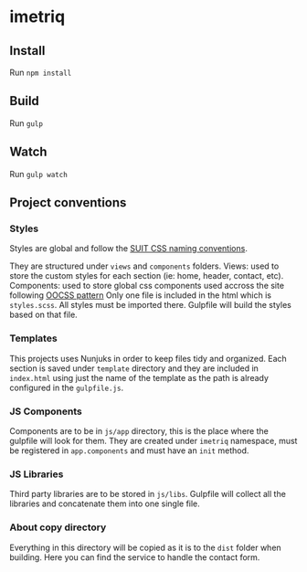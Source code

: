 # imetriq

## Install
Run `npm install`

## Build
Run `gulp`

## Watch
Run `gulp watch`

## Project conventions

### Styles
Styles are global and follow the [SUIT CSS naming conventions](https://github.com/suitcss/suit/blob/master/doc/naming-conventions.md).

They are structured under `views` and `components` folders.
Views: used to store the custom styles for each section (ie: home, header, contact, etc).
Components: used to store global css components used accross the site following [OOCSS pattern](https://github.com/stubbornella/oocss/wiki)
Only one file is included in the html which is `styles.scss`. All styles must be imported there.
Gulpfile will build the styles based on that file.

### Templates
This projects uses Nunjuks in order to keep files tidy and organized. Each section is saved under `template` directory and they are included in `index.html` using just the name of the template as the path is already configured in the `gulpfile.js`.

### JS Components 
Components are to be in `js/app` directory, this is the place where the gulpfile will look for them. They are created under `imetriq` namespace, must be registered in `app.components` and must have an `init` method. 

### JS Libraries
Third party libraries are to be stored in `js/libs`. Gulpfile will collect all the libraries and concatenate them into one single file.

### About copy directory
Everything in this directory will be copied as it is to the `dist` folder when building. 
Here you can find the service to handle the contact form.

